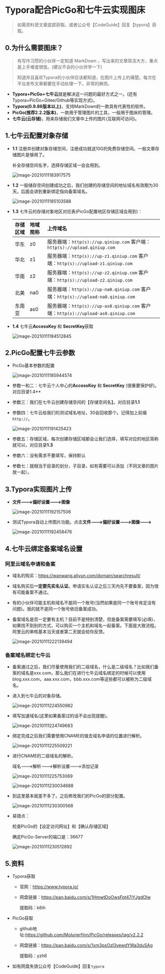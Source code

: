 # Typora配合PicGo和七牛云实现图床

>如需资料至文章底部获取。或者公众号【CodeGuide】回复【typora】获取。

## 0.为什么需要图床？

>有写作习惯的小伙伴一定知道 MarkDown ，写出来的文章简洁大方，重点是上手难度很低。(建议不会的小伙伴学一下)
>
>知道并且喜欢Typora的小伙伴应该都知道，在图片上传上的痛楚。每次在平台发布文章都要在手动处理一下，非常的麻烦。

- **Typora+PicGo+七牛云**就是解决这一问题的最好方式之一。(还有Typora+PicGo+Gitee/Github等实现方式)。
- **Typora(0.9.86版本以上)**，支持MarkDown的一款具有代表性的软件。
- **PicGo(推荐2.2.2版本)**，一款用于管理图片的工具，一般用于图床的管理。
- **七牛云(云存储)**，用来存储我们文章中上传的图片(互联网可访问)。

## 1.七牛云配置对象存储

- **1.1**  注册并创建对象存储空间，注册成功就送10G的免费存储空间。一般文章存储图片是够用了。

  补全存储空间名字，选择存储区域一会会用到。

  ![image-20210111183917575](http://blog.sunyj.online/typora/image-20210111183917575.png)

- **1.2**  一般储存空间创建成功之后，我们创建的存储空间的地址域名有效期为30天。后面会讲到重新绑定指向备案域名。

  ![image-20210111185103588](http://blog.sunyj.online/typora/image-20210111185103588.png)

- **1.3**  七牛云的存储对象地区对应表(PicGo配置地区存储区域会用到)：

  | 存储区域 | 地域简称 | 上传域名                                                     |
  | :------- | :------- | :----------------------------------------------------------- |
  | 华东     | z0       | 服务器端：`http(s)://up.qiniup.com`        客户端： `http(s)://upload.qiniup.com` |
  | 华北     | z1       | 服务器端：`http(s)://up-z1.qiniup.com`  客户端：`http(s)://upload-z1.qiniup.com` |
  | 华南     | z2       | 服务器端：`http(s)://up-z2.qiniup.com`  客户端：`http(s)://upload-z2.qiniup.com` |
  | 北美     | na0      | 服务器端：`http(s)://up-na0.qiniup.com` 客户端：`http(s)://upload-na0.qiniup.com` |
  | 东南亚   | as0      | 服务器端：`http(s)://up-as0.qiniup.com` 客户端：`http(s)://upload-as0.qiniup.com` |

- **1.4**  七牛云**AccessKey** 和 **SecretKey**获取

  ![image-20210111184512845](http://blog.sunyj.online/typora/image-20210111184512845.png)

## 2.PicGo配置七牛云参数

- PicGo基本参数的配置

  ![image-20210111185944574](http://qmrnd6f3u.hd-bkt.clouddn.com/typora/image-20210111185944574.png)

- 参数一和二：七牛云个人中心的**AccessKey** 和 **SecretKey**    (很重要保护好)。对应目录1.4**

- 参数三：我们在七牛云创建存储空间的【存储空间名】。对应目录**1.1**

- 参数四：七牛云给我们的测试域名地址，30会回收那个。记得加上前缀`http://`。

  ![image-20210111191425423](http://qmrnd6f3u.hd-bkt.clouddn.com/typora/image-20210111191425423.png)

- 参数五：存储区域，每次创建存储区域都会让我们选择，填写对应的地区简称就可以，对应目录**1.3**

- 参数六：没有需求不要填写，保持默认

- 参数七：就相当于目录的划分，子目录，如有需要可以添加（不同文章的图片放一起）。

## 3.Typora实现图片上传

- **文件--->偏好设置--->图像**

  ![image-20210111192157506](http://qmrnd6f3u.hd-bkt.clouddn.com/typora/image-20210111192157506.png)

- 测试Typora自动上传图片功能。点击**文件--->偏好设置--->图像--->**

  ![image-20210111192458476](http://qmrnd6f3u.hd-bkt.clouddn.com/typora/image-20210111192458476.png)

  

## 4.七牛云绑定备案域名设置

### 阿里云域名申请和备案

- 域名的购买：https://wanwang.aliyun.com/domain/searchresult/
- 域名购买后**一定要先实名认证**。申请实名认证之后三天内先不要备案，因为很有可能备案不通过。

- 有的小伙伴可能主机和域名不是同一个账号(当然如果是同一个账号肯定没有问题)。我的就不是同一个账号依旧备案成功。

- 备案域名是否一定要有主机？目前不是特别清楚，但是备案需要填写(必填)，如果找不到别的方式，可以购买一个主机和域名一起备案。下面是大致流程。阿里云的审核基本当天或者第二天就会给你反馈。

  ![image-20210111222139494](http://blog.sunyj.online/typora/image-20210111222139494.png)

### 备案域名绑定七牛云

- 备案通过之后，我们尽量使用我们的二级域名，什么是二级域名？比如我们备案的域名是xxx.com，那么我们在进行七牛云域名绑定的时候可以使用blog.xxx.com，aaa.xxx.com，bbb.xxx.com等这些都可以被称为二级域名。

- 进入到七牛云的对象存储。

  ![image-20210111224550982](http://blog.sunyj.online/typora/image-20210111224550982.png)

- 填写加速域名(这里如果备案过的话不会出现提醒)。

  ![image-20210111224749683](http://blog.sunyj.online/typora/image-20210111224749683.png)

- 绑定完成之后我们需要使用CNAME的值去域名申请的位置进行解析。

  ![image-20210111225509221](http://blog.sunyj.online/typora/image-20210111225509221.png)

- 进行CNAME的二级域名的解析。

  域名--->解析--->解析设置--->添加记录

  ![image-20210111225753069](http://blog.sunyj.online/typora/image-20210111225753069.png)

  ![image-20210111230034688](http://blog.sunyj.online/typora/image-20210111230034688.png)

- 到这里基本就差不多了。之后修改我们的PicGo的部分配置。

  ![image-20210111230300568](http://blog.sunyj.online/typora/image-20210111230300568.png)

- 易错点：

  检查PicGo的【设定访问网址】和【确认存储区域】

  确定PicGo-Server的端口是：36677
  
  ![image-20210111230512892](http://blog.sunyj.online/typora/image-20210111230512892.png)

## 5.资料

- Typora获取
  - 官网：https://www.typora.io/
  
  - 网盘链接：https://pan.baidu.com/s/1HmwtDoOwsFpt47iYJgdOlw   
  
    提取码：k6ih 
- PicGo获取
  - github地址:https://github.com/Molunerfinn/PicGo/releases/tag/v2.2.2
  
  - 网盘链接：https://pan.baidu.com/s/1xm3psOzI3vewdYWa3duSAg   
  
    提取码：yzh6 
- 如有网盘失效公众号【CodeGuide】回复`typora`

